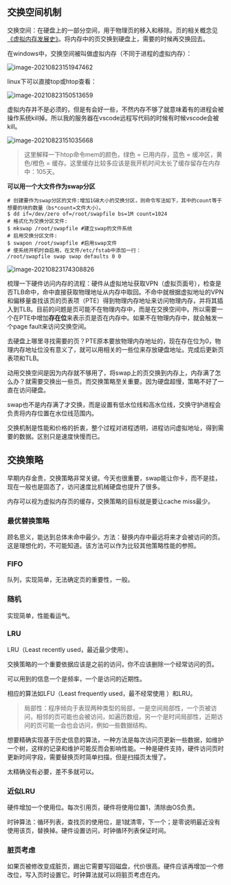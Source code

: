 ## 交换空间机制

交换空间：在硬盘上的一部分空间，用于物理页的移入和移除。页的相关概念见[《虚拟内存发展史》](https://orzlinux.cn/blog/virtualmemory.html)。将内存中的页交换到硬盘上，需要的时候再交换回去。

在windows中，交换空间被叫做虚拟内存（不同于进程的虚拟内存）：

<img src="https://gitee.com/hqinglau/img/raw/master/img/20210823151947.png" alt="image-20210823151947462" style="display:block; margin: 0 auto;" />

linux下可以直接top或htop查看：

![image-20210823150513659](https://gitee.com/hqinglau/img/raw/master/img/20210823150513.png)

虚拟内存并不是必须的，但是有会好一些，不然内存不够了就意味着有的进程会被操作系统kill掉。所以我的服务器在vscode远程写代码的时候有时候vscode会被kill。

![image-20210823151035668](https://gitee.com/hqinglau/img/raw/master/img/20210823151035.png)

> 这里解释一下htop命令mem的颜色，绿色 = 已用内存，蓝色 = 缓冲区，黄色/橙色 = 缓存。这里缓存比较多应该是我开机时间太长了缓存留存在内存中：105天。

**可以用一个大文件作为swap分区**

```shell
# 创建要作为swap分区的文件:增加1GB大小的交换分区，则命令写法如下，其中的count等于想要的块的数量（bs*count=文件大小）。
$ dd if=/dev/zero of=/root/swapfile bs=1M count=1024
# 格式化为交换分区文件:
$ mkswap /root/swapfile #建立swap的文件系统
# 启用交换分区文件:
$ swapon /root/swapfile #启用swap文件
# 使系统开机时自启用，在文件/etc/fstab中添加一行：
/root/swapfile swap swap defaults 0 0
```

![image-20210823174308826](https://gitee.com/hqinglau/img/raw/master/img/20210823174308.png)

梳理一下硬件访问内存的流程：硬件从虚拟地址获取VPN（虚拟页面号），检查是否TLB命中，命中直接获取物理地址从内存中取回。不命中就根据虚拟地址的VPN和偏移量查找该页的页表项（PTE）得到物理内存地址来访问物理内存，并将其插入到TLB。目前的问题是页可能不在物理内存中，而是在交换空间中。所以需要一个在PTE中增加**存在位**来表示页是否在内存中。如果不在物理内存中，就会触发一个page fault来访问交换空间。

去硬盘上哪里寻找需要的页？PTE原本要放物理内存地址的，现在存在位为0，物理内存地址位没有意义了，就可以用相关的一些位来存放硬盘地址。完成后更新页表项和TLB。

动用交换空间是因为内存就不够用了，将swap上的页交换到内存上，内存满了怎么办？就需要交换出一些页。而交换策略至关重要。因为硬盘超慢，策略不好了一直在访问硬盘。

swap也不是内存满了才交换，而是设置有低水位线和高水位线，交换守护进程会负责将内存位置在水位线范围内。

交换机制是性能和价格的折衷，整个过程对进程透明，进程访问虚拟地址，得到需要的数据。区别只是速度快慢而已。

## 交换策略

早期内存金贵，交换策略非常关键。今天也很重要，swap能让你卡，而不是挂，现在一般也是固态了，访问速度比机械硬盘也提升了很多。

内存可以视为虚拟内存页的缓存，交换策略的目标就是要让cache miss最少。

### 最优替换策略

顾名思义，能达到总体未命中最少。方法：替换内存中最远将来才会被访问的页。这是理想化的，不可能知道。该方法可以作为比较其他策略性能的参照。

### FIFO

队列，实现简单，无法确定页的重要性，一般。

### 随机

实现简单，性能看运气。

### LRU

LRU（Least recently used，最近最少使用）。

交换策略的一个重要依据应该是之前的访问，你不应该删除一个经常访问的页。

可以用到的信息一个是频率，一个是访问的近期性。

相应的算法如LFU（Least frequently used，最不经常使用 ）和LRU。

> 局部性：程序倾向于表现两种类型的局部，一是空间局部性，一个页被访问，相邻的页可能也会被访问，如遍历数组，另一个是时间局部性，近期访问的页可能一会也会访问，例如一些数据结构。

想要精确实现基于历史信息的算法，一种方法是每次访问页更新一些数据，如维护一个树，这样的记录和维护可能反而会影响性能。一种是硬件支持，硬件访问页时更新时间字段，需要替换页时简单扫描，但是扫描页太慢了。

太精确没有必要，差不多就可以。

### 近似LRU

硬件增加一个使用位。每次引用页，硬件将使用位置1，清除由OS负责。

时钟算法：循环列表，查找页的使用位，是1就清零，下一个；是零说明最近没有使用该页，替换掉。硬件设置访问，时钟循环列表保证时间。

### 脏页考虑

如果页被修改变成脏页，踢出它需要写回磁盘，代价很高。硬件应该再增加一个修改位，写入页时设置它。时钟算法就可以将脏页考虑在内。

